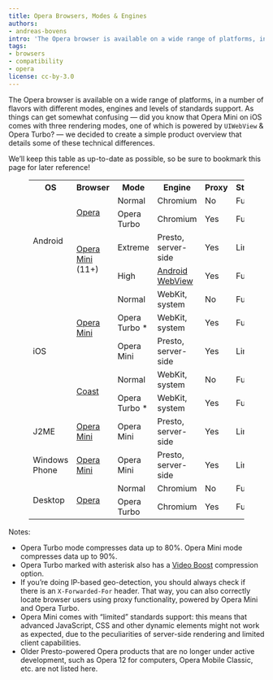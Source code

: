 ```yaml
---
title: Opera Browsers, Modes & Engines
authors:
- andreas-bovens
intro: 'The Opera browser is available on a wide range of platforms, in a number of flavors with different modes, engines and levels of standards support. As things can get somewhat confusing, we decided to create a simple product overview that details some of these technical differences.'
tags:
- browsers
- compatibility
- opera
license: cc-by-3.0
---
```


The Opera browser is available on a wide range of platforms, in a number of flavors with different modes, engines and levels of standards support. As things can get somewhat confusing — did you know that Opera Mini on iOS comes with three rendering modes, one of which is powered by `UIWebView` & Opera Turbo? — we decided to create a simple product overview that details some of these technical differences.

We’ll keep this table as up-to-date as possible, so be sure to bookmark this page for later reference!

<figure block="figure">

<table>
<tr>
	<th>OS</th>
	<th>Browser</th>
	<th>Mode</th>
	<th>Engine</th>
	<th>Proxy</th>
	<th>Standards</th>
</tr>
<tr>
	<td rowspan="4">Android</td>
	<td rowspan="2"><a href="https://play.google.com/store/apps/details?id=com.opera.browser">Opera</a></td>
	<td>Normal</td>
	<td>Chromium</td>
	<td>No</td>
	<td>Full</td>
</tr>
<tr>
	<td>Opera Turbo</td>
	<td>Chromium</td>
	<td>Yes</td>
	<td>Full</td>
</tr>
<tr>
	<td rowspan="2"><a href="https://play.google.com/store/apps/details?id=com.opera.mini.native">Opera Mini</a> (11+)</td>
	<td>Extreme</td>
	<td>Presto, server-side</td>
	<td>Yes</td>
	<td>Limited</td>
</tr>
<tr>
	<td>High</td>
	<td><a href="https://developer.chrome.com/multidevice/webview/overview">Android WebView</a></td>
	<td>Yes</td>
	<td>Full</td>
</tr>

<tr>
	<td rowspan="5">iOS</td>
	<td rowspan="3"><a href="https://itunes.apple.com/app/id363729560">Opera Mini</a></td>
	<td>Normal</td>
	<td>WebKit, system</td>
	<td>No</td>
	<td>Full</td>
</tr>
<tr>
	<td>Opera Turbo *</td>
	<td>WebKit, system</td>
	<td>Yes</td>
	<td>Full</td>
</tr>
<tr>
	<td>Opera Mini</td>
	<td>Presto, server-side</td>
	<td>Yes</td>
	<td>Limited</td>
</tr>
<tr>
	<td rowspan="2"><a href="https://itunes.apple.com/app/id674024845">Coast</a></td>
	<td>Normal</td>
	<td>WebKit, system</td>
	<td>No</td>
	<td>Full</td>
</tr>
<tr>
	<td>Opera Turbo *</td>
	<td>WebKit, system</td>
	<td>Yes</td>
	<td>Full</td>
</tr>
<tr>
	<td>J2ME</td>
	<td><a href="http://www.opera.com/mobile/mini/other">Opera Mini</a></td>
	<td>Opera Mini</td>
	<td>Presto, server-side</td>
	<td>Yes</td>
	<td>Limited</td>
</tr>
<tr>
	<td>Windows Phone</td>
	<td><a href="http://www.windowsphone.com/en-us/store/app/opera-mini-beta/b3bf000a-e004-4ecb-a8fb-9fc817cdab90">Opera Mini</a></td>
	<td>Opera Mini</td>
	<td>Presto, server-side</td>
	<td>Yes</td>
	<td>Limited</td>
</tr>
<tr>
	<td rowspan="2">Desktop</td>
	<td rowspan="2"><a href="http://www.opera.com/computer">Opera</a></td>
	<td>Normal</td>
	<td>Chromium</td>
	<td>No</td>
	<td>Full</td>
</tr>
<tr>
	<td>Opera Turbo</td>
	<td>Chromium</td>
	<td>Yes</td>
	<td>Full</td>
</tr>
</table>

</figure>

Notes:

- Opera Turbo mode compresses data up to 80%. Opera Mini mode compresses data up to 90%.
- Opera Turbo marked with asterisk also has a [Video Boost](http://blogs.opera.com/mobile/2014/11/new-opera-mini-for-iphone-ipad-less-buffering-free-download-appstore/) compression option.
- If you’re doing IP-based geo-detection, you should always check if there is an `X-Forwarded-For` header. That way, you can also correctly locate browser users using proxy functionality, powered by Opera Mini and Opera Turbo.
- Opera Mini comes with “limited” standards support: this means that advanced JavaScript, CSS and other dynamic elements might not work as expected, due to the peculiarities of server-side rendering and limited client capabilities.
- Older Presto-powered Opera products that are no longer under active development, such as Opera 12 for computers, Opera Mobile Classic, etc. are not listed here.
